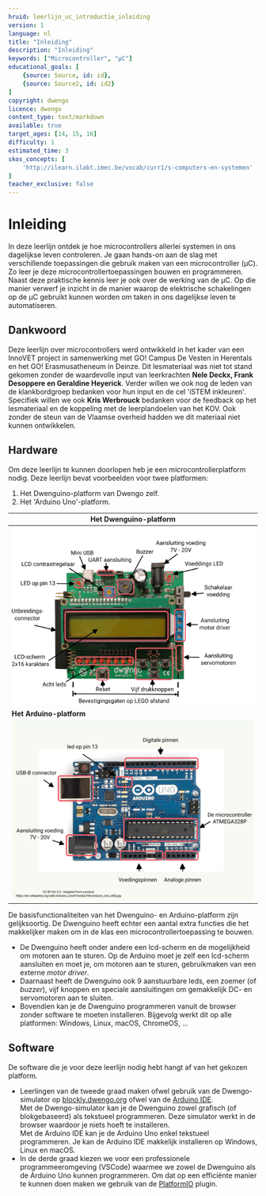 ```yaml
---
hruid: leerlijn_uc_introductie_inleiding
version: 1
language: nl
title: "Inleiding"
description: "Inleiding"
keywords: ["Microcontroller", "µC"]
educational_goals: [
    {source: Source, id: id}, 
    {source: Source2, id: id2}
]
copyright: dwengo
licence: dwengo
content_type: text/markdown
available: true
target_ages: [14, 15, 16]
difficulty: 1
estimated_time: 3
skos_concepts: [
    'http://ilearn.ilabt.imec.be/vocab/curr1/s-computers-en-systemen'
]
teacher_exclusive: false
---
```


# Inleiding

In deze leerlijn ontdek je hoe microcontrollers allerlei systemen in ons dagelijkse leven controleren. Je gaan hands-on aan de slag met verschillende toepassingen die gebruik maken van een microcontroller (µC). Zo leer je deze microcontrollertoepassingen bouwen en programmeren. Naast deze praktische kennis leer je ook over de werking van de µC. Op die manier verwerf je inzicht in de manier waarop de elektrische schakelingen op de µC gebruikt kunnen worden om taken in ons dagelijkse leven te automatiseren.

## Dankwoord

Deze leerlijn over microcontrollers werd ontwikkeld in het kader van een InnoVET project in samenwerking met GO! Campus De Vesten in Herentals en het GO! Erasmusatheneum in Deinze. Dit lesmateriaal was niet tot stand gekomen zonder de waardevolle input van leerkrachten **Nele Deckx, Frank Desoppere en Geraldine Heyerick**. Verder willen we ook nog de leden van de klankbordgroep bedanken voor hun input en de cel 'iSTEM inkleuren'. Specifiek willen we ook **Kris Werbrouck** bedanken voor de feedback op het lesmateriaal en de koppeling met de leerplandoelen van het KOV. Ook zonder de steun van de Vlaamse overheid hadden we dit materiaal niet kunnen ontwikkelen.

## Hardware
Om deze leerlijn te kunnen doorlopen heb je een microcontrollerplatform nodig. Deze leerlijn bevat voorbeelden voor twee platformen:

1. Het Dwenguino-platform van Dwengo zelf.
2. Het 'Arduino Uno'-platform.

| Het Dwenguino-platform  |
| - |
| ![Het Dwenguino-platform](img/dwenguino_labeled_nl_650x478.png "Het Dwenguino-platform") | 
| **Het Arduino-platform** | 
| ![Het Arduino-platform](img/Arduino_Uno_labels.png "Het Arduino-platform") |


De basisfunctionaliteiten van het Dwenguino- en Arduino-platform zijn gelijksoortig. De Dwenguino heeft echter een aantal extra functies die het makkelijker maken om in de klas een microcontrollertoepassing te bouwen. 
- De Dwenguino heeft onder andere een lcd-scherm en de mogelijkheid om motoren aan te sturen. Op de Arduino moet je zelf een lcd-scherm aansluiten en moet je, om motoren aan te sturen, gebruikmaken van een externe *motor driver*.
- Daarnaast heeft de Dwenguino ook 9 aanstuurbare leds, een zoemer (of *buzzer*), vijf knoppen en speciale aansluitingen om gemakkelijk DC- en servomotoren aan te sluiten.
- Bovendien kan je de Dwenguino programmeren vanuit de browser zonder software te moeten installeren. Bijgevolg werkt dit op alle platformen: Windows, Linux, macOS, ChromeOS, ...

## Software
De software die je voor deze leerlijn nodig hebt hangt af van het gekozen platform.<br>
- Leerlingen van de tweede graad maken ofwel gebruik van de Dwengo-simulator op [blockly.dwengo.org](https://blockly.dwengo.org) ofwel van de [Arduino IDE](https://www.arduino.cc/en/software).<br>
Met de Dwengo-simulator kan je de Dwenguino zowel grafisch (of blokgebaseerd) als tekstueel programmeren. Deze simulator werkt in de browser waardoor je niets hoeft te installeren.<br>
Met de Arduino IDE kan je de Arduino Uno enkel tekstueel programmeren. Je kan de Arduino IDE makkelijk installeren op Windows, Linux en macOS.<br>
- In de derde graad kiezen we voor een professionele programmeeromgeving (VSCode) waarmee we zowel de Dwenguino als de Arduino Uno kunnen programmeren. Om dat op een efficiënte manier te kunnen doen maken we gebruik van de [PlatformIO](https://platformio.org/) plugin.
